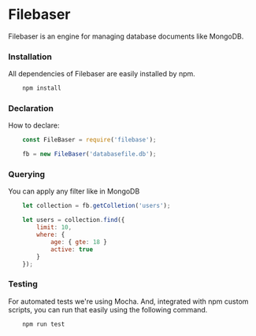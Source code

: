 # Filebaser
Filebaser is an engine for managing database documents like MongoDB.

### Installation
All dependencies of Filebaser are easily installed by npm.
```bash
    npm install
```

### Declaration
How to declare:
```javascript
    const FileBaser = require('filebase');

    fb = new FileBaser('databasefile.db');
```

### Querying
You can apply any filter like in MongoDB
```javascript
    let collection = fb.getColletion('users');

    let users = collection.find({
        limit: 10,
        where: {
            age: { gte: 18 }
            active: true
        }
    });
```

### Testing
For automated tests we're using Mocha. And, integrated with npm custom scripts, you can run that easily using
the following command.
```bash
    npm run test
```
